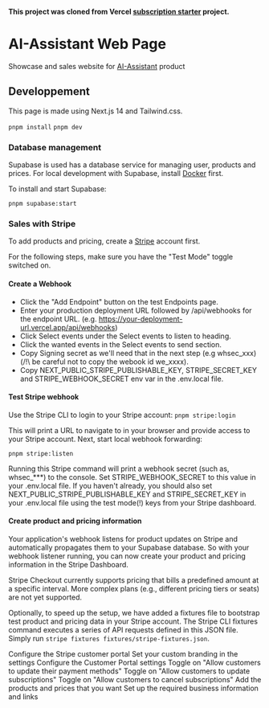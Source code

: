 **This project was cloned from Vercel [subscription starter](https://vercel.com/templates/next.js/subscription-starter) project.**

# AI-Assistant Web Page
Showcase and sales website for [AI-Assistant](https://github.com/samuelint/ai-assistant) product
## Developpement
This page is made using Next.js 14 and Tailwind.css.

`pnpm install`
`pnpm dev`

### Database management
Supabase is used has a database service for managing user, products and prices. For local development with Supabase, install [Docker](https://www.docker.com/get-started/) first.

To install and start Supabase:

`pnpm supabase:start`

### Sales with Stripe

To add products and pricing, create a [Stripe](https://stripe.com/) account first.

For the following steps, make sure you have the "Test Mode" toggle switched on.

#### Create a Webhook
- Click the "Add Endpoint" button on the test Endpoints page.
- Enter your production deployment URL followed by /api/webhooks for the endpoint URL. (e.g. https://your-deployment-url.vercel.app/api/webhooks)
- Click Select events under the Select events to listen to heading.
- Click the wanted events in the Select events to send section.
- Copy Signing secret as we'll need that in the next step (e.g whsec_xxx) (/!\ be careful not to copy the webook id we_xxxx).
- Copy NEXT_PUBLIC_STRIPE_PUBLISHABLE_KEY, STRIPE_SECRET_KEY and STRIPE_WEBHOOK_SECRET env var in the .env.local file.

#### Test Stripe webhook 
Use the Stripe CLI to login to your Stripe account:
`pnpm stripe:login`

This will print a URL to navigate to in your browser and provide access to your Stripe account.
Next, start local webhook forwarding:

`pnpm stripe:listen`

Running this Stripe command will print a webhook secret (such as, whsec_***) to the console. Set STRIPE_WEBHOOK_SECRET to this value in your .env.local file. 
If you haven't already, you should also set NEXT_PUBLIC_STRIPE_PUBLISHABLE_KEY and STRIPE_SECRET_KEY in your .env.local file using the test mode(!) keys from your Stripe dashboard.

#### Create product and pricing information
Your application's webhook listens for product updates on Stripe and automatically propagates them to your Supabase database. So with your webhook listener running, you can now create your product and pricing information in the Stripe Dashboard.

Stripe Checkout currently supports pricing that bills a predefined amount at a specific interval. More complex plans (e.g., different pricing tiers or seats) are not yet supported.

Optionally, to speed up the setup, we have added a fixtures file to bootstrap test product and pricing data in your Stripe account. The Stripe CLI fixtures command executes a series of API requests defined in this JSON file. Simply run `stripe fixtures fixtures/stripe-fixtures.json`.

Configure the Stripe customer portal
Set your custom branding in the settings
Configure the Customer Portal settings
Toggle on "Allow customers to update their payment methods"
Toggle on "Allow customers to update subscriptions"
Toggle on "Allow customers to cancel subscriptions"
Add the products and prices that you want
Set up the required business information and links

